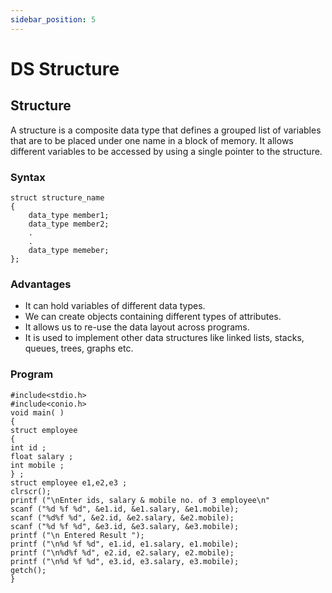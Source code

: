```yaml
---
sidebar_position: 5
---
```

# DS Structure

## Structure
A structure is a composite data type that defines a grouped list of variables that are to be placed under one name in a block of memory. It allows different variables to be accessed by using a single pointer to the structure.

### Syntax
```
struct structure_name   
{  
    data_type member1;  
    data_type member2;  
    .  
    .  
    data_type memeber;  
};  
```

### Advantages
- It can hold variables of different data types.
- We can create objects containing different types of attributes.
- It allows us to re-use the data layout across programs.
- It is used to implement other data structures like linked lists, stacks, queues, trees, graphs etc.

### Program
```
#include<stdio.h>  
#include<conio.h>  
void main( )  
{  
struct employee  
{  
int id ;  
float salary ;  
int mobile ;  
} ;  
struct employee e1,e2,e3 ;  
clrscr();  
printf ("\nEnter ids, salary & mobile no. of 3 employee\n"  
scanf ("%d %f %d", &e1.id, &e1.salary, &e1.mobile);  
scanf ("%d%f %d", &e2.id, &e2.salary, &e2.mobile);  
scanf ("%d %f %d", &e3.id, &e3.salary, &e3.mobile);  
printf ("\n Entered Result ");  
printf ("\n%d %f %d", e1.id, e1.salary, e1.mobile);  
printf ("\n%d%f %d", e2.id, e2.salary, e2.mobile);  
printf ("\n%d %f %d", e3.id, e3.salary, e3.mobile);  
getch();  
}  
```
